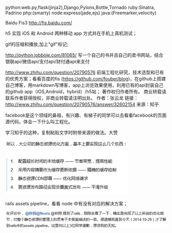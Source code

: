 python:web.py,flask(jinja2),Django,Pylons,Bottle,Tornado
ruby:Sinatra, Padrino
php:(smarty)
node:express(jade,ejs)
java:(Freemarker,velocity)

Baidu Fis3
http://fis.baidu.com/

h5 实现 iOS 和 Android 两种移动 app 方式并在手机上真机测试；

gif的压缩和播放,加上"gif"标记;


http://python.jobbole.com/81065/
写一个自己的书并且自己的卖书网站，结合银联api/微信api/支付api/财付通api来支付


http://www.zhihu.com/question/20790576
前端工程化研究，技术选型和已有的优秀方案；看看百度的fis
(https://github.com/fouber/blog)，在github上搭建自己博客，用markdown写博客，app上浏览效果使用，利用已有的api封装自己的github app（iOS,Android，hybrid）/h5站；
著作权归作者所有。
商业转载请联系作者获得授权，非商业转载请注明出处。
作者：张云龙
链接：http://www.zhihu.com/question/20790576/answer/32602154
来源：知乎

facebook是这个领域的鼻祖，有兴趣、有梯子的同学可以去看看facebook的页面源代码，体会一下什么叫工程化。

学习知乎的这种，复制粘贴文字时附带来源的做法。大赞

![静态资源管理](./staticfiles.png)

rails assets pipeline，看看 node 中有没有对应的解决方案；

![ruby rails](./rails.png)